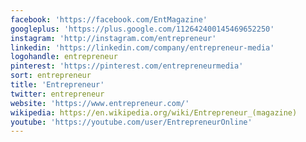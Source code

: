 ```yaml
---
facebook: 'https://facebook.com/EntMagazine'
googleplus: 'https://plus.google.com/112642400145469652250'
instagram: 'http://instagram.com/entrepreneur'
linkedin: 'https://linkedin.com/company/entrepreneur-media'
logohandle: entrepreneur
pinterest: 'https://pinterest.com/entrepreneurmedia'
sort: entrepreneur
title: 'Entrepreneur'
twitter: entrepreneur
website: 'https://www.entrepreneur.com/'
wikipedia: https://en.wikipedia.org/wiki/Entrepreneur_(magazine)
youtube: 'https://youtube.com/user/EntrepreneurOnline'
---
```


